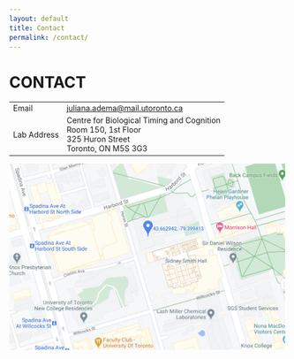 ```yaml
---
layout: default
title: Contact
permalink: /contact/
---
```


# CONTACT

|         |          |  
|:-------------|:------------------|
| Email           | juliana.adema@mail.utoronto.ca |
| Lab Address | Centre for Biological Timing and Cognition<br/>Room 150, 1st Floor <br/>325 Huron Street<br/>Toronto, ON M5S 3G3 |

<img src="./pics/labloc.png" width="500">
